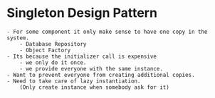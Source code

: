 # Singleton Design Pattern
    - For some component it only make sense to have one copy in the system.
        - Database Repository
        - Object Factory
    - Its because the initializer call is expensive
        - we only do it once.
        - we provide everyone with the same instance.
    - Want to prevent everyone from creating additional copies.
    - Need to take care of lazy instantiation.
        (Only create instance when somebody ask for it)     